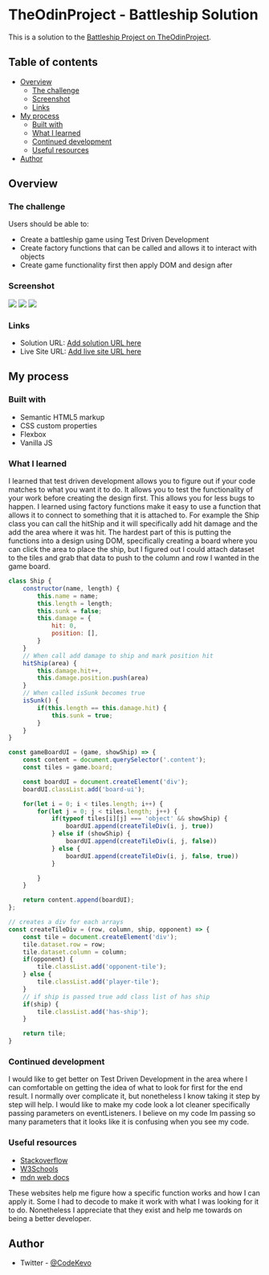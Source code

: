 # TheOdinProject - Battleship Solution

This is a solution to the [Battleship Project on TheOdinProject](https://www.theodinproject.com/lessons/node-path-javascript-battleship).

## Table of contents

- [Overview](#overview)
  - [The challenge](#the-challenge)
  - [Screenshot](#screenshot)
  - [Links](#links)
- [My process](#my-process)
  - [Built with](#built-with)
  - [What I learned](#what-i-learned)
  - [Continued development](#continued-development)
  - [Useful resources](#useful-resources)
- [Author](#author)


## Overview

### The challenge

Users should be able to:

- Create a battleship game using Test Driven Development
- Create factory functions that can be called and allows it to interact with objects
- Create game functionality first then apply DOM and design after


### Screenshot

![](./screnshots/placeship.jpg)
![](./screnshots/placeship2.jpg)
![](./screnshots/board.jpg)


### Links

- Solution URL: [Add solution URL here](https://your-solution-url.com)
- Live Site URL: [Add live site URL here](https://your-live-site-url.com)

## My process

### Built with

- Semantic HTML5 markup
- CSS custom properties
- Flexbox
- Vanilla JS



### What I learned

I learned that test driven development allows you to figure out if your code matches to what you want it to do. It allows you to test the functionality of your work before creating the design first. This allows you for less bugs to happen. I learned using factory functions make it easy to use a function that allows it to connect to something that it is attached to. For example the Ship class you can call the hitShip and it will specifically add hit damage and the add the area where it was hit. The hardest part of this is putting the functions into a design using DOM, specifically creating a board where you can click the area to place the ship, but I figured out I could attach dataset to the tiles and grab that data to push to the column and row I wanted in the game board. 




```js
class Ship {
    constructor(name, length) {
        this.name = name;
        this.length = length;
        this.sunk = false;
        this.damage = {
            hit: 0,
            position: [],
        }
    }
    // When call add damage to ship and mark position hit
    hitShip(area) {
        this.damage.hit++,
        this.damage.position.push(area)
    }
    // When called isSunk becomes true
    isSunk() {
        if(this.length == this.damage.hit) {
            this.sunk = true;
        }
    }
}

const gameBoardUI = (game, showShip) => {
    const content = document.querySelector('.content');
    const tiles = game.board;

    const boardUI = document.createElement('div');
    boardUI.classList.add('board-ui');

    for(let i = 0; i < tiles.length; i++) {
        for(let j = 0; j < tiles.length; j++) {
            if(typeof tiles[i][j] === 'object' && showShip) {
                boardUI.append(createTileDiv(i, j, true))
            } else if (showShip) {
                boardUI.append(createTileDiv(i, j, false))
            } else {
                boardUI.append(createTileDiv(i, j, false, true))
            }

        }
    }

    return content.append(boardUI);
};

// creates a div for each arrays
const createTileDiv = (row, column, ship, opponent) => {
    const tile = document.createElement('div');
    tile.dataset.row = row;
    tile.dataset.column = column;
    if(opponent) {
        tile.classList.add('opponent-tile');
    } else {
        tile.classList.add('player-tile');
    }
    // if ship is passed true add class list of has ship
    if(ship) {
        tile.classList.add('has-ship');
    }

    return tile;
}
```


### Continued development

I would like to get better on Test Driven Development in the area where I can comfortable on getting the idea of what to look for first for the end result. I normally over complicate it, but nonetheless I know taking it step by step will help. I would like to make my code look a lot cleaner specifically passing parameters on eventListeners. I believe on my code Im passing so many parameters that it looks like it is confusing when you see my code.  



### Useful resources

- [Stackoverflow](https://www.stackoverflow.com)
- [W3Schools](https://www.w3schools.com)
- [mdn web docs](https://developer.mozilla.org)

These websites help me figure how a specific function works and how I can apply it. Some I had to decode to make it work with what I was looking for it to do. Nonetheless I appreciate that they exist and help me towards on being a better developer.



## Author

- Twitter - [@CodeKevo](https://www.twitter.com/CodeKevo)


